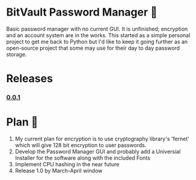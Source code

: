 # BitVault Password Manager 🔑
Basic password manager with no current GUI. It is unfinished; encryption and an account system are in the works.
This started as a simple personal project to get me back to Python but I'd like to keep it going further as an open-source project that some may use for their day to day
password storage.

# Releases
### [0.0.1](https://github.com/arktikavenger/BitVault-Password-Manager---Python/releases/tag/0.0.1a)

# Plan 📅
1. My current plan for encryption is to use cryptography library's 'fernet' which will give 128 bit encryption to user passwords. 
2. Develop the Password Manager GUI and probably add a Universial Installer for the software along with the included Fonts
3. Implement CPU hashing in the near future
4.  Release 1.0 by March-April window
